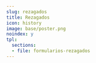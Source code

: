 ```yaml
---
slug: rezagados
title: Rezagados
icon: history
image: base/poster.png
noindex: y
tpl:
  sections:
  - file: formularios-rezagados
---
```


